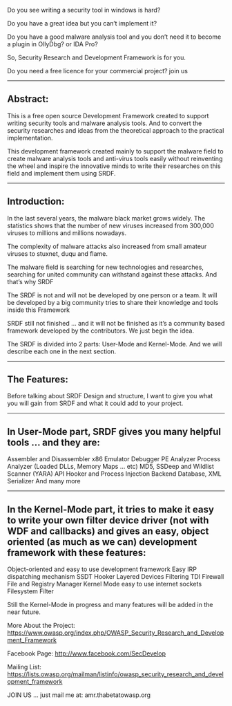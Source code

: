 Do you see writing a security tool in windows is hard?

Do you have a great idea but you can’t implement it?

Do you have a good malware analysis tool and you don’t need it to become a plugin in OllyDbg? or IDA Pro?

So, Security Research and Development Framework is for you.

Do you need a free licence for your commercial project? join us

--------------------
Abstract:
--------------------

This is a free open source Development Framework created to support writing security tools and malware analysis tools. And to convert the security researches and ideas from the theoretical approach to the practical implementation.

This development framework created mainly to support the malware field to create malware analysis tools and anti-virus tools easily without reinventing the wheel and inspire the innovative minds to write their researches on this field and implement them using SRDF.

--------------------
Introduction:
--------------------

In the last several years, the malware black market grows widely. The statistics shows that the number of new viruses increased from 300,000 viruses to millions and millions nowadays.

The complexity of malware attacks also increased from small amateur viruses to stuxnet, duqu and flame.

The malware field is searching for new technologies and researches, searching for united community can withstand against these attacks. And that’s why SRDF

The SRDF is not and will not be developed by one person or a team. It will be developed by a big community tries to share their knowledge and tools inside this Framework

SRDF still not finished … and it will not be finished as it’s a community based framework developed by the contributors. We just begin the idea.

The SRDF is divided into 2 parts: User-Mode and Kernel-Mode. And we will describe each one in the next section.

--------------------
The Features:
--------------------

Before talking about SRDF Design and structure, I want to give you what you will gain from SRDF and what it could add to your project.

--------------------------------------------------------------------
In User-Mode part, SRDF gives you many helpful tools … and they are:
--------------------------------------------------------------------

Assembler and Disassembler
x86 Emulator
Debugger
PE Analyzer
Process Analyzer (Loaded DLLs, Memory Maps … etc)
MD5, SSDeep and Wildlist Scanner (YARA)
API Hooker and Process Injection
Backend Database, XML Serializer
And many more

--------------------------------------------------------------------
In the Kernel-Mode part, it tries to make it easy to write your own filter device driver (not with WDF and callbacks) and gives an easy, object oriented (as much as we can) development framework with these features:
--------------------------------------------------------------------

Object-oriented and easy to use development framework
Easy IRP dispatching mechanism
SSDT Hooker
Layered Devices Filtering
TDI Firewall
File and Registry Manager
Kernel Mode easy to use internet sockets
Filesystem Filter

Still the Kernel-Mode in progress and many features will be added in the near future.

More About the Project: https://www.owasp.org/index.php/OWASP_Security_Research_and_Development_Framework

Facebook Page: http://www.facebook.com/SecDevelop

Mailing List: https://lists.owasp.org/mailman/listinfo/owasp_security_research_and_development_framework

JOIN US ... just mail me at: amr.thabetat<at>owasp.org
